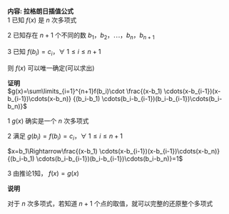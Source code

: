 **内容: 拉格朗日插值公式**  
1 已知 $f(x)$ 是 $n$ 次多项式  
  
2 已知存在 $n+1$ 个不同的数 $b_1，b_2，\cdots，b_n，b_{n+1}$  
  
3 已知 $f(b_i)=c_i，\forall\ 1\le i\le n+1$  
  
则 $f(x)$ 可以唯一确定(可以求出)  
  
**证明**  
$g(x)=\sum\limits_{i=1}^{n+1}f(b_i)\cdot  
\frac{(x-b_1)  
\cdots(x-b_{i-1})(x-b_{i-1})\cdots(x-b_n)}  
{(b_i-b_1)  
\cdots(b_i-b_{i-1})(b_i-b_{i-1})\cdots(b_i-b_n)}$  
  
1  $g(x)$ 确实是一个 $n$ 次多项式  
  
2 满足 $g(b_i)=f(b_i)=c_i，\forall\ 1\le i\le n+1$  
  
$x=b_1\Rightarrow\frac{(x-b_1)  
\cdots(x-b_{i-1})(x-b_{i-1})\cdots(x-b_n)}  
{(b_i-b_1)  
\cdots(b_i-b_{i-1})(b_i-b_{i-1})\cdots(b_i-b_n)}=1$  
  
3 由推论1知， $f(x)=g(x)$  
  
  
**说明**  
  
对于 $n$ 次多项式，若知道 $n+1$ 个点的取值，就可以完整的还原整个多项式  
